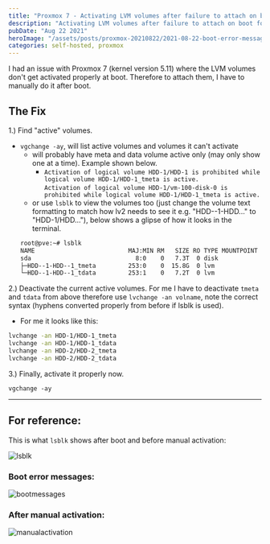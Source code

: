 ```yaml
---
title: "Proxmox 7 - Activating LVM volumes after failure to attach on boot"
description: "Activating LVM volumes after failure to attach on boot for Proxmox 7"
pubDate: "Aug 22 2021"
heroImage: "/assets/posts/proxmox-20210822/2021-08-22-boot-error-messages.jpg"
categories: self-hosted, proxmox
---
```


I had an issue with Proxmox 7 (kernel version 5.11) where the LVM volumes don't get activated properly at boot. Therefore to attach them, I have to manually do it after boot.

## The Fix

1.) Find "active" volumes.

- `vgchange -ay`, will list active volumes and volumes it can't activate
  - will probably have meta and data volume active only (may only show one at a time). Example shown below.
    - `Activation of logical volume HDD-1/HDD-1 is prohibited while logical volume HDD-1/HDD-1_tmeta is active.` \
      `Activation of logical volume HDD-1/vm-100-disk-0 is prohibited while logical volume HDD-1/HDD-1_tmeta is active.`
  - or use `lsblk` to view the volumes too (just change the volume text formatting to match how lv2 needs to see it e.g. "HDD--1-HDD..." to "HDD-1/HDD..."), below shows a glipse of how it looks in the terminal.
  ```bash
  root@pve:~# lsblk
  NAME                          MAJ:MIN RM   SIZE RO TYPE MOUNTPOINT
  sda                             8:0    0   7.3T  0 disk
  ├─HDD--1-HDD--1_tmeta         253:0    0  15.8G  0 lvm
  └─HDD--1-HDD--1_tdata         253:1    0   7.2T  0 lvm
  ```

2.) Deactivate the current active volumes. For me I have to deactivate `tmeta` and `tdata` from above therefore use `lvchange -an volname`, note the correct syntax (hyphens converted properly from before if lsblk is used).

- For me it looks like this:

```bash
lvchange -an HDD-1/HDD-1_tmeta
lvchange -an HDD-1/HDD-1_tdata
lvchange -an HDD-2/HDD-2_tmeta
lvchange -an HDD-2/HDD-2_tdata
```

3.) Finally, activate it properly now.

`vgchange -ay`

---

## For reference:

This is what `lsblk` shows after boot and before manual activation:

![lsblk](/assets/posts/proxmox-20210822/2021-08-22-lsblk.png)

### Boot error messages:

![bootmessages](/assets/posts/proxmox-20210822/2021-08-22-boot-error-messages.jpg)

### After manual activation:

![manualactivation](/assets/posts/proxmox-20210822/2021-08-22-after-manual-activation.png)
